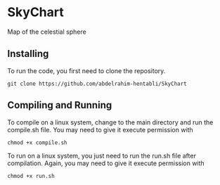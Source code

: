 # SkyChart
Map of the celestial sphere

## Installing
To run the code, you first need to clone the repository.
```
git clone https://github.com/abdelrahim-hentabli/SkyChart
```

## Compiling and Running
To compile on a linux system, change to the main directory and run the compile.sh file. You may need to give it execute permission with
```
chmod +x compile.sh
```

To run on a linux system, you just need to run the run.sh file after compilation. Again, you may need to give it execute permission with

```
chmod +x run.sh
```
